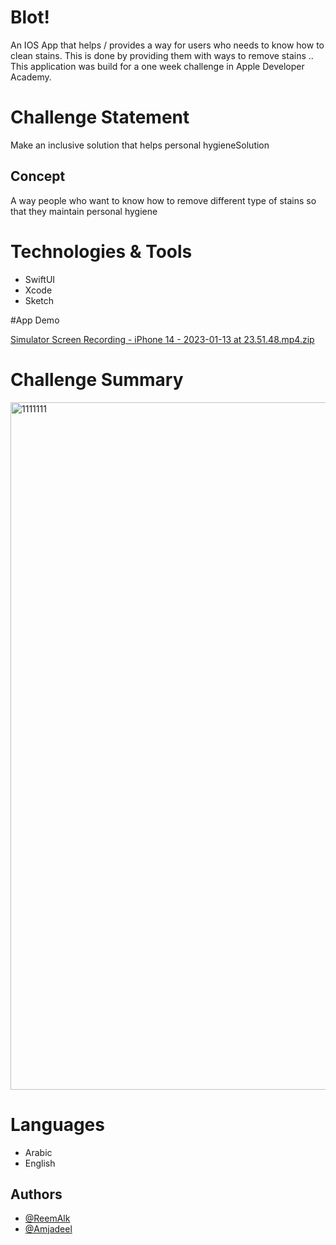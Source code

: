 # Blot!
An IOS App that helps / provides a way for users who needs to know how to clean stains. This is done by providing them with ways to remove stains .. This application was build for a one week challenge in Apple Developer Academy.

# Challenge Statement
Make an inclusive solution that helps personal hygieneSolution 

## Concept
A way people who want to know how to remove different type of stains so that they maintain personal hygiene


# Technologies & Tools
- SwiftUI 
- Xcode
- Sketch

#App Demo

[Simulator Screen Recording - iPhone 14 - 2023-01-13 at 23.51.48.mp4.zip](https://github.com/Amjadeel/Blot1/files/10415673/Simulator.Screen.Recording.-.iPhone.14.-.2023-01-13.at.23.51.48.mp4.zip)

# Challenge Summary
<img width="1100" alt="1111111" src="https://user-images.githubusercontent.com/107055882/212427079-1d7cdc8e-66a4-4dc5-8941-2938c53aa956.png">

# Languages
- Arabic
- English

## Authors
- [@ReemAlk](https://github.com/ReemAlk)
- [@Amjadeel](https://github.com/Amjadeel)

